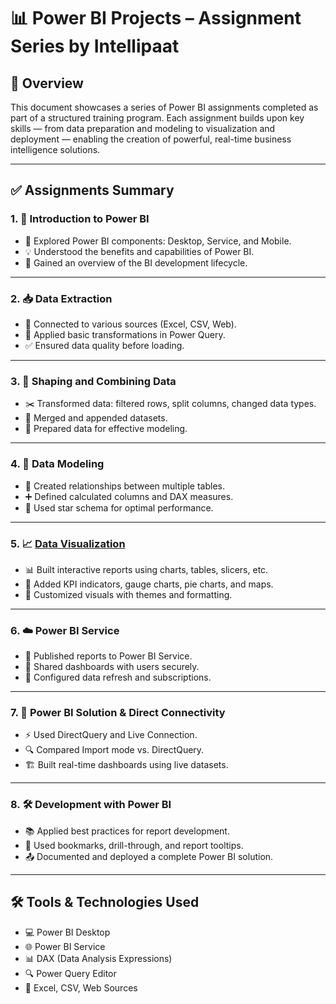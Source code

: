 # 📊 Power BI Projects – Assignment Series by Intellipaat

## 🧾 Overview

This document showcases a series of Power BI assignments completed as part of a structured training program. Each assignment builds upon key skills — from data preparation and modeling to visualization and deployment — enabling the creation of powerful, real-time business intelligence solutions.

---

## ✅ Assignments Summary

### 1. 🧠 **Introduction to Power BI**

* 📌 Explored Power BI components: Desktop, Service, and Mobile.
* 💡 Understood the benefits and capabilities of Power BI.
* 🏁 Gained an overview of the BI development lifecycle.

---

### 2. 📥 **Data Extraction**

* 🔗 Connected to various sources (Excel, CSV, Web).
* 🧹 Applied basic transformations in Power Query.
* ✅ Ensured data quality before loading.

---

### 3. 🧩 **Shaping and Combining Data**

* ✂️ Transformed data: filtered rows, split columns, changed data types.
* 🔄 Merged and appended datasets.
* 🔧 Prepared data for effective modeling.

---

### 4. 🔗 **Data Modeling**

* 🧱 Created relationships between multiple tables.
* ➕ Defined calculated columns and DAX measures.
* 🧮 Used star schema for optimal performance.

---

### 5. 📈 [Data Visualization](https://github.com/imhomi/Power-BI-Fundamentals/blob/main/Data%20Visualization.zip)

* 📊 Built interactive reports using charts, tables, slicers, etc.
* 🎯 Added KPI indicators, gauge charts, pie charts, and maps.
* 🎨 Customized visuals with themes and formatting.

---

### 6. ☁️ **Power BI Service**

* 🚀 Published reports to Power BI Service.
* 👥 Shared dashboards with users securely.
* 🔄 Configured data refresh and subscriptions.

---

### 7. 🔌 **Power BI Solution & Direct Connectivity**

* ⚡ Used DirectQuery and Live Connection.
* 🔍 Compared Import mode vs. DirectQuery.
* 🏗️ Built real-time dashboards using live datasets.

---

### 8. 🛠️ **Development with Power BI**

* 📚 Applied best practices for report development.
* 🧭 Used bookmarks, drill-through, and report tooltips.
* 📤 Documented and deployed a complete Power BI solution.

---

## 🛠️ Tools & Technologies Used

* 💻 Power BI Desktop
* 🌐 Power BI Service
* 📊 DAX (Data Analysis Expressions)
* 🔍 Power Query Editor
* 📁 Excel, CSV, Web Sources
